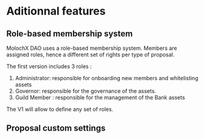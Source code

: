 # Aditionnal features

## Role-based membership system <a href="#markdown-header-members" id="markdown-header-members"></a>

MolochX DAO uses a role-based membership system. Members are assigned roles, hence a different set of rights  per type of proposal.

The first version includes 3 roles :

1. Administrator: responsible for onboarding new members and whitelisting assets
2. Governor: responsible for the governance of the assets.
3. Guild Member : responsible for the management of the Bank assets

The V1 will allow to define any set of roles.

## Proposal custom settings

